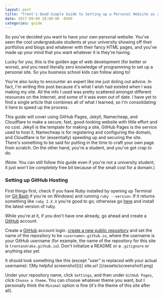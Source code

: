 ```yaml
---
layout: post
title: "Trent's Dead-Simple Guide to Setting up a Personal Website as a Cheap College Student"
date: 2017-09-09 18:00:00 -0500
categories: guide
---
```

So you've decided you want to have your own personal website. You've seen the cool undergraduate students at your university showing off their portfolios and blogs and whatever with their fancy HTML pages, and you've made up your mind that you want whatever it is they're having.

Lucky for you, this is the golden age of web development (for better or worse), and you need literally zero knowledge of programming to set up a personal site. So you business school kids can follow along to!

You're also lucky to encounter an expert like me just doling out advice. In fact, I'm writing this post because it's what I wish had existed when I was making my site. All the info I used was pretty scattered amongst different resources on the Internet, and some of it was even out of date. I have yet to find a single article that combines all of what I learned, so I'm consolidating it here to speed up the process.

This guide will cover using GitHub Pages, Jekyll, Namecheap, and Cloudflare to make a secure, fast, good-looking website with little effort and no cost. Jekyll is the template for making a site, GitHub Pages is the service used to host it, Namecheap is for registering and configuring the domain, and Cloudflare is for (essentially) speeding up and securing the site. There's something to be said for putting in the time to craft your own page from scratch. On the other hand, you're a student, and you've got crap to do.

(Note: You can still follow this guide even if you're not a university student; it just won't be *completely* free bit because of the small cost for a domain.)

### Setting up GitHub Hosting

First things first, check if you have Ruby installed by opening up Terminal (or [Git Bash](https://git-scm.com/downloads) if you're on Windows) and running `ruby --version`. If it returns something like `ruby 2.X.X` you're good to go; otherwise go [here](https://www.ruby-lang.org/en/downloads/) and install the latest version of ruby.

While you're at it, if you don't have one already, go ahead and create a [GitHub](https://github.com/) account.

Create a [GitHub](https://github.com/) account login. [create a new public repository](https://help.github.com/articles/creating-a-new-repository/) and set the name of the repository to be `<username>.github.io`, where the username is your GitHub username (for example, the name of the repository for this site is `trentandraka.github.io`). Don't initialize a README or a `.gitignore` or anything else yet.

It should look something like this (except "user" is replaced with your actual username):
![My helpful screenshot]({{ site.url }}/assets/screenshot1.png)

Under your repository name, click `Settings`, and then under `GitHub Pages`, click `Choose a theme`. You can choose whatever theme you want, but I personally think the `Minimal` option is fine (it's the theme of this site after all).